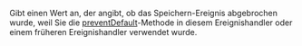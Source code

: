 Gibt einen Wert an, der angibt, ob das Speichern-Ereignis abgebrochen wurde, weil Sie die [preventDefault](../preventDefault.md)-Methode in diesem Ereignishandler oder einem früheren Ereignishandler verwendet wurde.